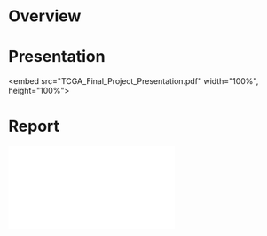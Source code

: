 # Overview

# Presentation

<embed src="TCGA_Final_Project_Presentation.pdf" width="100%", height="100%">

# Report

<embed src="TCGA_Final_Project_Report.pdf">
